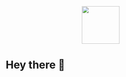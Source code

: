 <div id="header" align="center">
  <img src="https://media.giphy.com/media/xAqHUL21pMHe0/giphy.gif" width="100"/>
</div>

<h1 align="left">Hey there 👋</h1>


